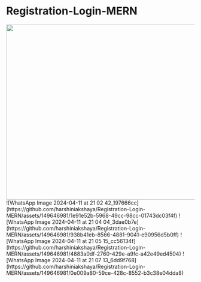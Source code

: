 # Registration-Login-MERN
<img src="https://github.com/harshiniakshaya/Registration-Login-MERN/assets/149646981/1e91e52b-5968-49cc-98cc-01743dc03f4f" width="664.32" height="467.52">
![WhatsApp Image 2024-04-11 at 21 02 42_197666cc](https://github.com/harshiniakshaya/Registration-Login-MERN/assets/149646981/1e91e52b-5968-49cc-98cc-01743dc03f4f)
![WhatsApp Image 2024-04-11 at 21 04 04_3dae0b7e](https://github.com/harshiniakshaya/Registration-Login-MERN/assets/149646981/938b41eb-8566-4881-9041-e90956d5b0ff)
![WhatsApp Image 2024-04-11 at 21 05 15_cc56134f](https://github.com/harshiniakshaya/Registration-Login-MERN/assets/149646981/4883a0df-2760-429e-a9fc-a42e49ed4504)
![WhatsApp Image 2024-04-11 at 21 07 13_6dd9f768](https://github.com/harshiniakshaya/Registration-Login-MERN/assets/149646981/0e009a80-59ce-428c-8552-b3c38e04dda8)
